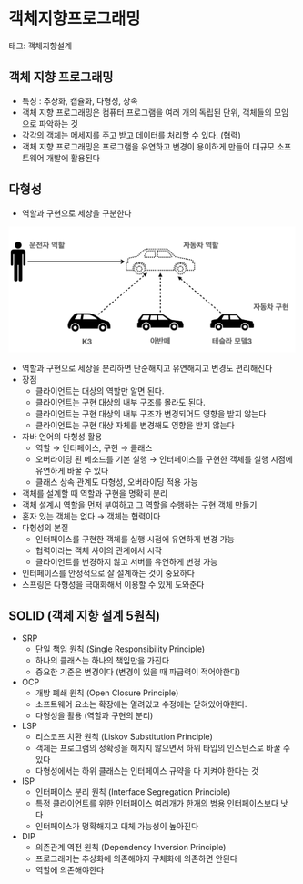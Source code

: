 # 객체지향프로그래밍

태그: 객체지향설계

## 객체 지향 프로그래밍

- 특징 : 추상화, 캡슐화, 다형성, 상속
- 객체 지향 프로그래밍은 컴퓨터 프로그램을 여러 개의 독립된 단위, 객체들의 모임으로 파악하는 것
- 각각의 객체는 메세지를 주고 받고 데이터를 처리할 수 있다. (협력)
- 객체 지향 프로그래밍은 프로그램을 유연하고 변경이 용이하게 만들어 대규모 소프트웨어 개발에 활용된다

## 다형성

- 역할과 구현으로 세상을 구분한다

![스크린샷 2023-01-03 오후 3.31.00.png](./%EA%B0%9D%EC%B2%B4%EC%A7%80%ED%96%A5%ED%94%84%EB%A1%9C%EA%B7%B8%EB%9E%98%EB%B0%8D/p1.png)

- 역할과 구현으로 세상을 분리하면 단순해지고 유연해지고 변경도 편리해진다
- 장점
    - 클라이언트는 대상의 역할만 알면 된다.
    - 클라이언트는 구현 대상의 내부 구조를 몰라도 된다.
    - 클라이언트는 구현 대상의 내부 구조가 변경되어도 영향을 받지 않는다
    - 클라이언트는 구현 대상 자체를 변경해도 영향을 받지 않는다
- 자바 언어의 다형성 활용
    - 역할 → 인터페이스, 구현 → 클래스
    - 오버라이딩 된 메소드를 기본 실행 → 인터페이스를 구현한 객체를 실행 시점에 유연하게 바꿀 수 있다
    - 클래스 상속 관계도 다형성, 오버라이딩 적용 가능
- 객체를 설계할 때 역할과 구현을 명확히 분리
- 객체 셜계시 역할을 먼저 부여하고 그 역할을 수행하는 구현 객체 만들기
- 혼자 있는 객체는 없다 → 객체는 협력이다
- 다형성의 본질
    - 인터페이스를 구현한 객체를 실행 시점에 유연하게 변경 가능
    - 협력이라는 객체 사이의 관계에서 시작
    - 클라이언트를 변경하지 않고 서버를 유연하게 변경 가능
- 인터페이스를 안정적으로 잘 설계하는 것이 중요하다
- 스프링은 다형성을 극대화해서 이용할 수 있게 도와준다

## SOLID (객체 지향 설계 5원칙)

- SRP
    - 단일 책임 원칙 (Single Responsibility Principle)
    - 하나의 클래스는 하나의 책임만을 가진다
    - 중요한 기준은 변경이다 (변경이 있을 때 파급력이 적어야한다)
- OCP
    - 개방 폐쇄 원칙 (Open Closure Principle)
    - 소프트웨어 요소는 확장에는 열려있고 수정에는 닫혀있어야한다.
    - 다형성을 활용 (역할과 구현의 분리)
- LSP
    - 리스코프 치환 원칙 (Liskov Substitution Principle)
    - 객체는 프로그램의 정확성을 해치지 않으면서 하위 타입의 인스턴스로 바꿀 수 있다
    - 다형성에서는 하위 클래스는 인터페이스 규약을 다 지켜야 한다는 것
- ISP
    - 인터페이스 분리 원칙 (Interface Segregation Principle)
    - 특정 클라이언트를 위한 인터페이스 여러개가 한개의 범용 인터페이스보다 낫다
    - 인터페이스가 명확해지고 대체 가능성이 높아진다
- DIP
    - 의존관계 역전 원칙 (Dependency Inversion Principle)
    - 프로그래머는 추상화에 의존해야지 구체화에 의존하면 안된다
    - 역할에 의존해야한다